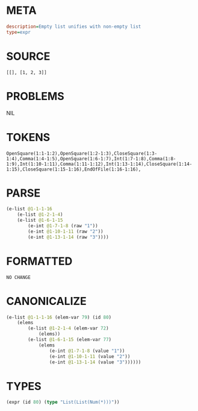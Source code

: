 # META
~~~ini
description=Empty list unifies with non-empty list
type=expr
~~~
# SOURCE
~~~roc
[[], [1, 2, 3]]
~~~
# PROBLEMS
NIL
# TOKENS
~~~zig
OpenSquare(1:1-1:2),OpenSquare(1:2-1:3),CloseSquare(1:3-1:4),Comma(1:4-1:5),OpenSquare(1:6-1:7),Int(1:7-1:8),Comma(1:8-1:9),Int(1:10-1:11),Comma(1:11-1:12),Int(1:13-1:14),CloseSquare(1:14-1:15),CloseSquare(1:15-1:16),EndOfFile(1:16-1:16),
~~~
# PARSE
~~~clojure
(e-list @1-1-1-16
	(e-list @1-2-1-4)
	(e-list @1-6-1-15
		(e-int @1-7-1-8 (raw "1"))
		(e-int @1-10-1-11 (raw "2"))
		(e-int @1-13-1-14 (raw "3"))))
~~~
# FORMATTED
~~~roc
NO CHANGE
~~~
# CANONICALIZE
~~~clojure
(e-list @1-1-1-16 (elem-var 79) (id 80)
	(elems
		(e-list @1-2-1-4 (elem-var 72)
			(elems))
		(e-list @1-6-1-15 (elem-var 77)
			(elems
				(e-int @1-7-1-8 (value "1"))
				(e-int @1-10-1-11 (value "2"))
				(e-int @1-13-1-14 (value "3"))))))
~~~
# TYPES
~~~clojure
(expr (id 80) (type "List(List(Num(*)))"))
~~~